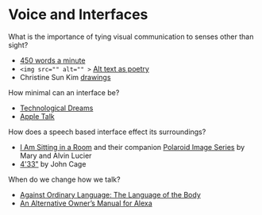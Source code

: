 # Voice and Interfaces

What is the importance of tying visual communication to senses other than sight? 
- [450 words a minute](https://www.vincit.fi/en/software-development-450-words-per-minute/)
- `<img src="" alt="" >` [Alt text as poetry](https://shannonfinnegan.com/alt-text-as-poetry)
- Christine Sun Kim [drawings](http://christinesunkim.com/paper/)

How minimal can an interface be? 

- [Technological Dreams](http://dunneandraby.co.uk/content/projects/10/0)
- [Apple Talk](http://juerglehni.com/works/apple-talk)

How does a speech based interface effect its surroundings? 

- [I Am Sitting in a Room](https://www.youtube.com/watch?v=fAxHlLK3Oyk) and their companion [Polaroid Image Series](https://vimeo.com/372283800) by Mary and Alvin Lucier
- [4'33"](https://www.youtube.com/watch?v=JTEFKFiXSx4) by John Cage

When do we change how we talk?

- [Against Ordinary Language: The Language of the Body](https://www.yvonnebuchheim.com/uploads/1/7/0/8/17088324/acker-kathy_the_language_of_the_body.pdf)
- [An Alternative Owner&rsquo;s Manual for Alexa](https://tendernet.us/An-Alternative-Owner-s-Manual-to-Alexa)



